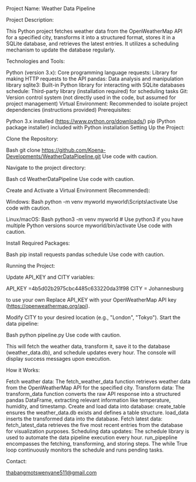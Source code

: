 Project Name: Weather Data Pipeline

Project Description:

This Python project fetches weather data from the OpenWeatherMap API for a specified city, transforms it into a structured format, stores it in a SQLite database, and retrieves the latest entries. It utilizes a scheduling mechanism to update the database regularly.

Technologies and Tools:

Python (version 3.x): Core programming language
requests: Library for making HTTP requests to the API
pandas: Data analysis and manipulation library
sqlite3: Built-in Python library for interacting with SQLite databases
schedule: Third-party library (installation required) for scheduling tasks
Git: Version control system (not directly used in the code, but assumed for project management)
Virtual Environment: Recommended to isolate project dependencies (instructions provided)
Prerequisites:

Python 3.x installed (https://www.python.org/downloads/)
pip (Python package installer) included with Python installation
Setting Up the Project:

Clone the Repository:

Bash
git clone https://github.com/Koena-Developments/WeatherDataPipeline.git
Use code with caution.

Navigate to the project directory:

Bash
cd WeatherDataPipeline
Use code with caution.

Create and Activate a Virtual Environment (Recommended):

Windows:
Bash
python -m venv myworld
myworld\Scripts\activate
Use code with caution.

Linux/macOS:
Bash
python3 -m venv myworld   # Use python3 if you have multiple Python versions
source myworld/bin/activate
Use code with caution.

Install Required Packages:

Bash
pip install requests pandas schedule
Use code with caution.

Running the Project:

Update API_KEY and CITY variables:


API_KEY =4b5d02b2975cbc4485c633220da31f98
CITY = Johannesburg

to use your own
Replace API_KEY with your OpenWeatherMap API key (https://openweathermap.org/api).

Modify CITY to your desired location (e.g., "London", "Tokyo").
Start the data pipeline:

Bash
python pipeline.py
Use code with caution.

This will fetch the weather data, transform it, save it to the database (weather_data.db), and schedule updates every hour. The console will display success messages upon execution.

How it Works:

Fetch weather data:
The fetch_weather_data function retrieves weather data from the OpenWeatherMap API for the specified city.
Transform data:
The transform_data function converts the raw API response into a structured pandas DataFrame, extracting relevant information like temperature, humidity, and timestamp.
Create and load data into database:
create_table ensures the weather_data.db exists and defines a table structure.
load_data inserts the transformed data into the database.
Fetch latest data:
fetch_latest_data retrieves the five most recent entries from the database for visualization purposes.
Scheduling data updates:
The schedule library is used to automate the data pipeline execution every hour.
run_pipepline encompasses the fetching, transforming, and storing steps.
The while True loop continuously monitors the schedule and runs pending tasks.

Contact:

thabangmotswenyane511@gmail.com
